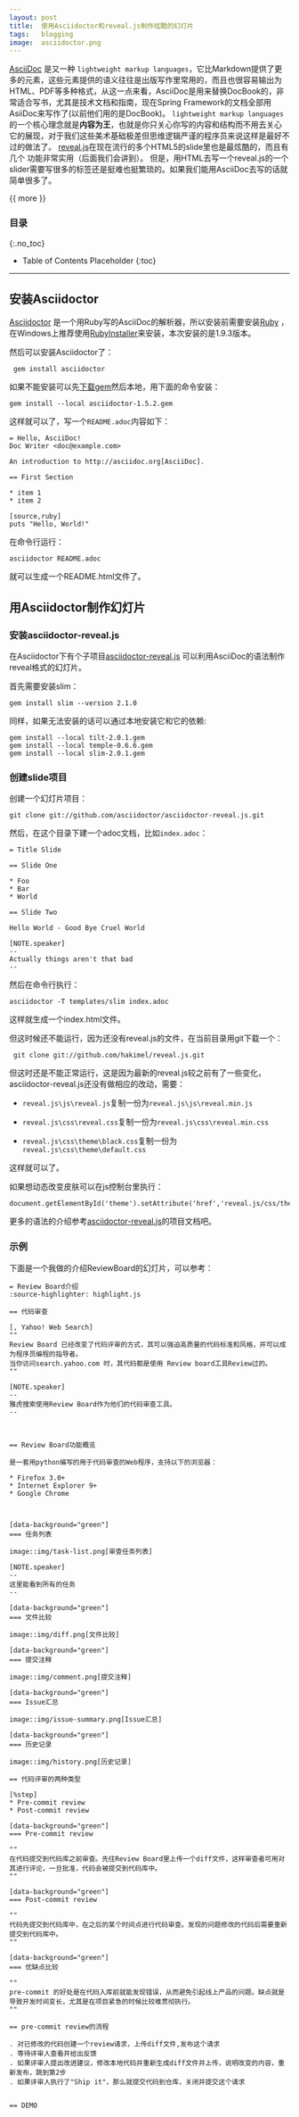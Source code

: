 ```yaml
---
layout: post
title:  使用Asciidoctor和reveal.js制作炫酷的幻灯片
tags:   blogging
image:  asciidoctor.png
---
```


[AsciiDoc](http://asciidoctor.org/docs/what-is-asciidoc/) 是又一种 `lightweight markup languages`，它比Markdown提供了更多的元素，这些元素提供的语义往往是出版写作里常用的，而且也很容易输出为HTML、PDF等多种格式，从这一点来看，AsciiDoc是用来替换DocBook的，非常适合写书，尤其是技术文档和指南，现在Spring Framework的文档全部用AsiiDoc来写作了(以前他们用的是DocBook)。
`lightweight markup languages`的一个核心理念就是**内容为王**，也就是你只关心你写的内容和结构而不用去关心
它的展现，对于我们这些美术基础极差但思维逻辑严谨的程序员来说这样是最好不过的做法了。
[reveal.js](http://lab.hakim.se/reveal-js/)在现在流行的多个HTML5的slide里也是最炫酷的，而且有几个
功能非常实用（后面我们会讲到）。
但是，用HTML去写一个reveal.js的一个slider需要写很多的标签还是挺难也挺繁琐的。如果我们能用AsciiDoc去写的话就简单很多了。


{{ more }}

### 目录
{:.no_toc}

* Table of Contents Placeholder
{:toc}

-----

## 安装Asciidoctor

[Asciidoctor](http://asciidoctor.org/) 是一个用Ruby写的AsciiDoc的解析器，所以安装前需要安装[Ruby](https://www.ruby-lang.org/zh_cn/) ，在Windows上推荐使用[RubyInstaller](http://rubyinstaller.org/)来安装，本次安装的是1.9.3版本。

然后可以安装Asciidoctor了：

     gem install asciidoctor

如果不能安装可以先[下载gem]( https://rubygems.org/gems/asciidoctor )然后本地，用下面的命令安装：

    gem install --local asciidoctor-1.5.2.gem

这样就可以了，写一个`README.adoc`内容如下：

    = Hello, AsciiDoc!
    Doc Writer <doc@example.com>

    An introduction to http://asciidoc.org[AsciiDoc].

    == First Section

    * item 1
    * item 2

    [source,ruby]
    puts "Hello, World!"

在命令行运行：

    asciidoctor README.adoc

就可以生成一个README.html文件了。


## 用Asciidoctor制作幻灯片

### 安装asciidoctor-reveal.js

在Asciidoctor下有个子项目[asciidoctor-reveal.js](https://github.com/asciidoctor/asciidoctor-reveal.js) 可以利用AsciiDoc的语法制作reveal格式的幻灯片。

首先需要安装slim：

    gem install slim --version 2.1.0

同样，如果无法安装的话可以通过本地安装它和它的依赖:

    gem install --local tilt-2.0.1.gem
    gem install --local temple-0.6.6.gem
    gem install --local slim-2.0.1.gem

### 创建slide项目

创建一个幻灯片项目：

    git clone git://github.com/asciidoctor/asciidoctor-reveal.js.git

然后，在这个目录下建一个adoc文档，比如`index.adoc`：

    = Title Slide

    == Slide One

    * Foo
    * Bar
    * World

    == Slide Two

    Hello World - Good Bye Cruel World

    [NOTE.speaker]
    --
    Actually things aren't that bad
    --


然后在命令行执行：

    asciidoctor -T templates/slim index.adoc

这样就生成一个index.html文件。

但这时候还不能运行，因为还没有reveal.js的文件，在当前目录用git下载一个：

     git clone git://github.com/hakimel/reveal.js.git

但这时还是不能正常运行，这是因为最新的reveal.js较之前有了一些变化，asciidoctor-reveal.js还没有做相应的改动，需要：

- `reveal.js\js\reveal.js`复制一份为`reveal.js\js\reveal.min.js`

- `reveal.js\css\reveal.css`复制一份为`reveal.js\css\reveal.min.css`

- `reveal.js\css\theme\black.css`复制一份为`reveal.js\css\theme\default.css`

这样就可以了。


如果想动态改变皮肤可以在js控制台里执行：

    document.getElementById('theme').setAttribute('href','reveal.js/css/theme/sky.css')

更多的语法的介绍参考[asciidoctor-reveal.js](https://github.com/asciidoctor/asciidoctor-reveal.js)的项目文档吧。

### 示例

下面是一个我做的介绍ReviewBoard的幻灯片，可以参考：

    = Review Board介绍
    :source-highlighter: highlight.js

    == 代码审查

    [, Yahoo! Web Search]
    ""
    Review Board 已经改变了代码评审的方式，其可以强迫高质量的代码标准和风格，并可以成为程序员编程的指导者。
    当你访问search.yahoo.com 时，其代码都是使用 Review board工具Review过的。
    ""

    [NOTE.speaker]
    --
    雅虎搜索使用Review Board作为他们的代码审查工具。
    --



    == Review Board功能概览

    是一套用python编写的用于代码审查的Web程序，支持以下的浏览器：

    * Firefox 3.0+
    * Internet Explorer 9+
    * Google Chrome



    [data-background="green"]
    === 任务列表

    image::img/task-list.png[审查任务列表]

    [NOTE.speaker]
    --
    这里能看到所有的任务
    --

    [data-background="green"]
    === 文件比较

    image::img/diff.png[文件比较]

    [data-background="green"]
    === 提交注释

    image::img/comment.png[提交注释]

    [data-background="green"]
    === Issue汇总

    image::img/issue-summary.png[Issue汇总]

    [data-background="green"]
    === 历史记录

    image::img/history.png[历史记录]

    == 代码评审的两种类型

    [%step]
    * Pre-commit review
    * Post-commit review

    [data-background="green"]
    === Pre-commit review

    ""
    在代码提交到代码库之前审查。先往Review Board里上传一个diff文件，这样审查者可用对其进行评论，一旦批准，代码会被提交到代码库中。
    ""

    [data-background="green"]
    === Post-commit review

    ""
    代码先提交到代码库中，在之后的某个时间点进行代码审查。发现的问题修改的代码后需要重新提交到代码库中。
    ""

    [data-background="green"]
    === 优缺点比较

    ""
    pre-commit 的好处是在代码入库前就能发现错误，从而避免引起线上产品的问题。缺点就是导致开发时间变长，尤其是在项目紧急的时候比较难贯彻执行。
    ""

    == pre-commit review的流程

    . 对已修改的代码创建一个review请求，上传diff文件,发布这个请求
    . 等待评审人查看并给出反馈
    . 如果评审人提出改进建议，修改本地代码并重新生成diff文件并上传，说明改变的内容，重新发布，跳到第2步
    . 如果评审人执行了"Ship it"，那么就提交代码到仓库，关闭并提交这个请求


    == DEMO
